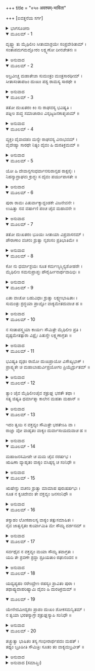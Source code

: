 +++
title = "०५० अवश्यम्-भाविता"

+++
[ಐವತ್ತನೆಯ ಸರ್ಗ]



<details><summary>ಭಾಗಸೂಚನಾ</summary>

ಲಕ್ಷ್ಮಣ ಮತ್ತು ಸುಮಂತ್ರರ ಸಂಭಾಷಣೆ
</details>

<details open><summary>ಮೂಲಮ್ - 1</summary>

ದೃಷ್ಟ್ವಾ ತು ಮೈಥಿಲೀಂ ಸೀತಾಮಾಶ್ರಯೇ ಸಂಪ್ರವೇಶಿತಾಮ್ ।  
ಸಂತಾಪಮಗಮದ್ಘೋರಂ ಲಕ್ಷ್ಮಣೋ ದೀನಚೇತನಃ ॥
</details>

<details><summary>ಅನುವಾದ</summary>

ಮಿಥಿಲೇಶಕುಮಾರೀ ಸೀತೆಯು ಮುನಿಯ ಆಶ್ರಮದಲ್ಲಿ ಪ್ರವೇಶಿಸಿದಳು, ಇದನ್ನು ನೋಡಿ ಲಕ್ಷ್ಮಣನು ಮನಸ್ಸಿನಲ್ಲೇ ಅತ್ಯಂತ ದುಃಖಿತನಾಗಿ, ಘೋರ ಸಂತಾಪವುಂಟಾಯಿತು.॥1॥
</details>

<details open><summary>ಮೂಲಮ್ - 2</summary>

ಅಬ್ರವೀಚ್ಚ ಮಹಾತೇಜಾ ಸುಮಂತ್ರಂ ಮಂತ್ರಸಾರಥೀಮ್ ।  
ಸೀತಾಸಂತಾಪಜಂ ದುಃಖಂ ಪಶ್ಯ ರಾಮಸ್ಯ ಸಾರಥೇ ॥
</details>

<details><summary>ಅನುವಾದ</summary>

ಆಗ ಮಹಾತೇಜಸ್ವೀ ಲಕ್ಷ್ಮಣನು ಮಂತ್ರಿಯೂ, ಸಾರಥಿಯೂ ಆಗಿದ್ದ ಸುಮಂತ್ರನಲ್ಲಿ ಹೇಳಿದನು- ಸಾರಥಿಯೇ! ನೋಡು, ಶ್ರೀರಾಮನಿಗೆ ಸೀತಾ ವಿರಹದ ದುಃಖ ಈಗಿನಿಂದಲೇ ಅನುಭವಿಸ ಬೇಕಾಯಿತಲ್ಲ.॥2॥
</details>

<details open><summary>ಮೂಲಮ್ - 3</summary>

ತತೋ ದುಃಖತರಂ ಕಿಂ ನು ರಾಘವಸ್ಯ ಭವಿಷ್ಯತಿ ।  
ಪತ್ನೀಂ ಶುದ್ಧ ಸಮಾಚಾರಾಂ ವಿಸೃಜ್ಯಜನಕಾತ್ಮಜಾಮ್ ॥
</details>

<details><summary>ಅನುವಾದ</summary>

ಪವಿತ್ರ ಆಚರಣವುಳ್ಳ ಧರ್ಮಪತ್ನೀ ಜನಕಾತ್ಮಜೆಯನ್ನು ಪರಿತ್ಯಾಗ ಮಾಡಬೇಕಾಯಿತು. ಇದಕ್ಕಿಂತ ಮಿಗಿಲಾದ ದುಃಖ ಶ್ರೀರಾಮನಿಗೆ ಬೇರೆ ಏನಿರಬಹುದು.॥3॥
</details>

<details open><summary>ಮೂಲಮ್ - 4</summary>

ವ್ಯಕ್ತಂ ದೈವಾದಹಂ ಮನ್ಯೇ ರಾಘವಸ್ಯ ವಿನಾಭವಮ್ ।  
ವೈದೇಹ್ಯಾ ಸಾರಥೇ ನಿತ್ಯಂ ದೈವಂ ಹಿ ದುರತಿಕ್ರಮಮ್ ॥
</details>

<details><summary>ಅನುವಾದ</summary>

ಸಾರಥಿಯೇ! ರಘುನಾಥನಿಗೆ ಉಂಟಾದ ಈ ಸೀತೆಯ ನಿತ್ಯ ವಿಯೋಗದಲ್ಲಿ ದೈವವೇ ಕಾರಣವೆಂದು ನಾನು ತಿಳಿಯುತ್ತೇನೆ; ಏಕೆಂದರೆ ದೈವವಿಧಾನವನ್ನು ಅತಿಕ್ರಮಿಸು ವುದು ಅಸಾಧ್ಯವಾದುದು.॥4॥
</details>

<details open><summary>ಮೂಲಮ್ - 5</summary>

ಯೋ ಹಿ ದೇವಾನ್ಸಗಂಧರ್ವಾನಸುರಾನ್ಸಹ ರಾಕ್ಷಸೈಃ ।  
ನಿಹನ್ಯಾದ್ರಾಘವಃ ಕ್ರುದ್ಧಃ ಸ ದೈವಂ ಪರ್ಯುಪಾಸತೇ ॥
</details>

<details><summary>ಅನುವಾದ</summary>

ಯಾವ ರಘುನಾಥನು ಕ್ರುದ್ಧನಾದರೆ ದೇವ-ದಾನವ-ಗಂಧರ್ವ-ಅಸುರ-ರಾಕ್ಷಸ ರನ್ನು ಸಂಹರಿಸಲು ಸಮರ್ಥನೋ, ಅವನೇ ಇಂದು ದೈವಕ್ಕೆ ಅಧೀನನಾಗಿದ್ದಾನೆ.॥5॥
</details>

<details open><summary>ಮೂಲಮ್ - 6</summary>

ಪುರಾ ರಾಮಃ ಪಿತುರ್ವಾಕ್ಯಾದ್ದಂಡಕೇ ವಿಜನೇವನೇ ।  
ಉಷಿತ್ವಾ ನವ ವರ್ಷಾಣಿ ಪಂಚ ಚೈವ ಮಹಾವನೇ ॥
</details>

<details><summary>ಅನುವಾದ</summary>

ಮೊದಲು ಶ್ರೀರಾಮನಿಗೆ ತಂದೆಯ ಆಜ್ಞೆಯಂತೆ ಹದಿನಾಲ್ಕು ವರ್ಷ ನಿರ್ಜನ ದಂಡಕಾರಣ್ಯದಲ್ಲಿ ಇರಬೇಕಾಯಿತು.॥6॥
</details>

<details open><summary>ಮೂಲಮ್ - 7</summary>

ತತೋ ದುಃಖತರಂ ಭೂಯಃ ಸೀತಾಯಾ ವಿಪ್ರವಾಸನಮ್ ।  
ಪೌರಾಣಾಂ ವಚನಂ ಶ್ರುತ್ವಾ ನೃಶಂಸಂ ಪ್ರತಿಭಾತಿಮೇ ॥
</details>

<details><summary>ಅನುವಾದ</summary>

ಈಗ ಅವನಿಗೆ ಸೀತೆಯನ್ನು ಅರಣ್ಯಕ್ಕೆ ಕಳಿಸಬೇಕಾದ ದುಃಖವು ಅದಕ್ಕಿಂತಲೂ ದೊಡ್ಡದಾಗಿದೆ. ಆದರೆ ಪುರವಾಸಿಗಳ ಮಾತನ್ನು ಕೇಳಿ ಹೀಗೆ ಮಾಡುವುದು ಅತ್ಯಂತ ನಿರ್ದಯವಾದ ಕರ್ಮವೆಂದು ನನಗೆ ತೋರುತ್ತದೆ.॥7॥
</details>

<details open><summary>ಮೂಲಮ್ - 8</summary>

ಕೋ ನು ಧರ್ಮಾಶ್ರಯಃ ಸೂತ ಕರ್ಮಣ್ಯಸ್ಮಿನ್ಯಶೋಹರೇ ।  
ಮೈಥಿಲೀಂ ಸಮನುಪ್ರಾಪ್ತಃ ಪೌರೈರ್ಹೀನಾರ್ಥವಾದಿಭಿಃ ॥
</details>

<details><summary>ಅನುವಾದ</summary>

ಸಾರಥಿಯೇ! ಸೀತೆಯ ವಿಷಯದಲ್ಲಿ ಅನ್ಯಾಯದ ಮಾತನ್ನು ಆಡಿದ ಈ ಪುರವಾಸಿಗಳಿಂದಾಗಿ, ಇಂತಹ ಕೀರ್ತಿನಾಶಕ ಕರ್ಮದಲ್ಲಿ ಪ್ರವೃತ್ತನಾಗಿ ಶ್ರೀರಾಮನು ಎಂತಹ ಧರ್ಮವನ್ನು ಸಾಧಿಸಿದಂತಾಯಿತು.॥8॥
</details>

<details open><summary>ಮೂಲಮ್ - 9</summary>

ಏತಾ ವಾಚೋ ಬಹುವಿಧಾಃ ಶ್ರುತ್ವಾ ಲಕ್ಷ್ಮಣಭಾಷಿತಾಃ ।  
ಸುಮಂತ್ರಃ ಶ್ರದ್ಧಯಾ ಪ್ರಾಜ್ಞೋ ವಾಕ್ಯಮೇತದುವಾಚ ಹ ॥
</details>

<details><summary>ಅನುವಾದ</summary>

ಲಕ್ಷ್ಮಣನು ಆಡಿದ ಅನೇಕ ಮಾತುಗಳನ್ನು ಕೇಳಿ ಬುದ್ಧಿವಂತ ಸುಮಂತ್ರನು ಶ್ರದ್ಧಾಪೂರ್ವಕ ಹೀಗೆ ಹೇಳಿದನು .॥9॥
</details>

<details open><summary>ಮೂಲಮ್ - 10</summary>

ನ ಸಂತಾಪಸ್ತ್ವಯಾ ಕಾರ್ಯಃ ಸೌಮಿತ್ರೇ ಮೈಥಿಲೀಂ ಪ್ರತಿ ।  
ದೃಷ್ಟಮೇತತ್ಪುರಾ ವಿಪ್ರೈಃ ಪಿತುಸ್ತೇ ಲಕ್ಷ್ಮಣಾಗ್ರತಃ ॥
</details>

<details><summary>ಅನುವಾದ</summary>

ಸುಮಿತ್ರಾನಂದನ! ಮೈಥಿಲೀ ಸೀತೆಯ ಕುರಿತು ನೀವು ಸಂತಪ್ತವಾಗಬಾರದು. ಲಕ್ಷ್ಮಣ! ಈ ಮಾತುಗಳನ್ನು ಬ್ರಾಹ್ಮಣರು ನಿಮ್ಮ ತಂದೆಯವರ ಮುಂದೆಯೇ ತಿಳಿಸಿದ್ದರು.॥10॥
</details>

<details open><summary>ಮೂಲಮ್ - 11</summary>

ಭವಿಷ್ಯತಿ ದೃಢಂ ರಾಮೋ ದುಃಖಪ್ರಾಯೋ ವಿಸೌಖ್ಯಭಾಕ್ ।  
ಪ್ರಾಪ್ಸ್ಯತೇ ಚ ಮಹಾಬಾಹುರ್ವಿಪ್ರಯೋಗಂ ಪ್ರಿಯೈರ್ದ್ರುತಮ್ ॥
</details>

<details><summary>ಅನುವಾದ</summary>

ಶ್ರೀರಾಮನು ನಿಶ್ಚಯವಾಗಿ ಹೆಚ್ಚು ದುಃಖಪಡುವನು, ಸುಖರಹಿತನಾಗುವನು, ಮಹಾಬಾಹು ಶ್ರೀರಾಮನಿಗೆ ಶೀಘ್ರವಾಗಿ ತನ್ನ ಪ್ರಿಯಜನರ ವಿಯೋಗ ಉಂಟಾಗುವುದು ಎಂದು ಆಗಲೇ ದೂರ್ವಾಸರು ಹೇಳಿದ್ದರು.॥11॥
</details>

<details open><summary>ಮೂಲಮ್ - 12</summary>

ತ್ವಾಂ ಚೈವ ಮೈಥಿಲೀಂಚೈವ ಶತ್ರುಘ್ನ ಭರತೌ ತಥಾ ।  
ಸತ್ಯ ಜಿಷ್ಯತಿ ಧರ್ಮಾತ್ಮಾ ಕಾಲೇನ ಮಹತಾ ಮಹಾನ್ ॥
</details>

<details><summary>ಅನುವಾದ</summary>

ಸುಮಿತ್ರಾನಂದನ! ಧರ್ಮಾತ್ಮಾ ಮಹಾಪುರುಷ ಶ್ರೀರಾಮನು ಬಹಳ ಕಾಲ ಕಳೆದ ಬಳಿಕ ನಿಮ್ಮನ್ನು, ಮೈಥಿಲಿಯನ್ನು, ಭರತ ಮತ್ತು ಶತ್ರುಘ್ನನನ್ನು ತ್ಯಜಿಸುವನು.॥12॥
</details>

<details open><summary>ಮೂಲಮ್ - 13</summary>

ಇದಂ ತ್ವಯಿ ನ ವಕ್ತವ್ಯಂ ಸೌಮಿತ್ರೇ ಭರತೇಽಪಿ ವಾ ।  
ರಾಜ್ಞಾ ವೋ ವಾಹೃತಂ ವಾಕ್ಯಂ ದುರ್ವಾಸಾಯದುವಾಚ ಹ ॥
</details>

<details><summary>ಅನುವಾದ</summary>

ದುರ್ವಾಸರು ಹೇಳಿದ ಮಾತನ್ನು ನಿನ್ನಲ್ಲಿ, ಶತ್ರುಘ್ನನಲ್ಲಿ, ಭರತನಲ್ಲಿ ಹೇಳಲು ದಶರಥ ಮಹಾರಾಜರು ಹೇಳಬಾರದೆಂದು ನನಗೆ ಆಜ್ಞಾಪಿಸಿದ್ದರು.॥13॥
</details>

<details open><summary>ಮೂಲಮ್ - 14</summary>

ಮಹಾಜನಸಮೀಪೇ ಚ ಮಮ ಚೈವ ನರರ್ಷಭ ।  
ಋಷಿಣಾ ವ್ಯಾಹೃತಂ ವಾಕ್ಯಂ ವಸಿಷ್ಠಸ್ಯ ಚ ಸಂನಿಧೌ ॥
</details>

<details><summary>ಅನುವಾದ</summary>

ನರಶ್ರೇಷ್ಠನೇ! ದುರ್ವಾಸಮುನಿಗಳು ದೊಡ್ಡ ಜನಸಮುದಾಯದಲ್ಲಿ ನನ್ನ ಮತ್ತು ವಸಿಷ್ಠರ ಸನ್ನಿಧಿಯಲ್ಲಿ ನಿನ್ನ ತಂದೆಗೆ ಹೇಳಿದ್ದರು.॥14॥
</details>

<details open><summary>ಮೂಲಮ್ - 15</summary>

ಋಷೇಸ್ತು ವಚನಂ ಶ್ರುತ್ವಾ ಮಾಮಾಹ ಪುರುಷರ್ಷಭಃ ।  
ಸೂತ ನ ಕ್ವಚಿದೇವಂ ತೇ ವಕ್ತವ್ಯಂ ಜನಸಂನಿಧೌ ॥
</details>

<details><summary>ಅನುವಾದ</summary>

ದುರ್ವಾಸಮುನಿಯ ಮಾತನ್ನು ಕೇಳಿ ಪುರುಷಶ್ರೇಷ್ಠ ದಶರಥನು ನನಗೆ ಹೇಳಿದ್ದರು - ಸಾರಥಿಯೇ! ನೀನು ಇತರ ಜನರಲ್ಲಿ ಈ ರೀತಿಯ ಮಾತುಗಳನ್ನು ಹೇಳಬಾರದು.॥15॥
</details>

<details open><summary>ಮೂಲಮ್ - 16</summary>

ತಸ್ಯಾಹಂ ಲೋಕಪಾಲಸ್ಯ ವಾಕ್ಯಂ ತತ್ಸುಸಮಾಹಿತಃ ।  
ನೈವ ಜಾತ್ವನೃತಂ ಕುರ್ಯಾಮಿತಿ ಮೇ ಸೌಮ್ಯ ದರ್ಶನಮ್ ॥
</details>

<details><summary>ಅನುವಾದ</summary>

ಸೌಮ್ಯ! ಲೋಕಪಾಲಕ ದಶರಥನ ಆ ವಾಕ್ಯವನ್ನು ನಾನು ಸುಳ್ಳಾಗಿಸಲಾರೆ, ಎಂಬುದೇ ನನ್ನ ಸಂಕಲ್ಪ. ಇದಕ್ಕಾಗಿ ನಾನು ಎಚ್ಚರಿಕೆಯಿಂದ ಇರುವೆನು.॥16॥
</details>

<details open><summary>ಮೂಲಮ್ - 17</summary>

ಸರ್ವಥೈವ ನ ವಕ್ತವ್ಯಂ ಮಯಾ ಸೌಮ್ಯ ತವಾಗ್ರತಃ ।  
ಯದಿ ತೇ ಶ್ರವಣೇ ಶ್ರದ್ಧಾ ಶ್ರೂಯತಾಂ ರಘುನಂದನ ॥
</details>

<details><summary>ಅನುವಾದ</summary>

ಸೌಮ್ಯ ರಘುನಂದನ! ಈ ಮಾತನ್ನು ನಿಮ್ಮ ಮುಂದೆ ಹೇಳಬಾರದಾಗಿತ್ತು, ಆದರೆ ನಿಮ್ಮ ಮನಸ್ಸಿನಲ್ಲಿ ಇದನ್ನು ಕೇಳಲು ಶ್ರದ್ಧೆ (ಉತ್ಸುಕತೆ) ಇದ್ದರೆ ಕೇಳು.॥17॥
</details>

<details open><summary>ಮೂಲಮ್ - 18</summary>

ಯದ್ಯಪ್ಯಹಂ ನರೇಂದ್ರೇಣ ರಹಸ್ಯಂ ಶ್ರಾವಿತಂ ಪುರಾ ।  
ತಥಾಪ್ಯುದಾಹರಿಷ್ಯಾಮಿ ದೈವಂ ಹಿ ದುರತಿಕ್ರಮಮ್ ॥
</details>

<details open><summary>ಮೂಲಮ್ - 19</summary>

ಯೇನೇದಮೀದೃಶಂ ಪ್ರಾಪಂ ದುಃಖಂ ಶೋಕಸಮನ್ವಿತಮ್ ।  
ನ ತ್ವಯಾ ಭರತಸ್ಯಾಗ್ರೇ ಶತ್ರುಘ್ನಸ್ಯಾಪಿ ಸಂನಿಧೌ ॥
</details>

<details><summary>ಅನುವಾದ</summary>

ಹಿಂದೆ ಮಹಾರಾಜರು ಈ ರಹಸ್ಯವನ್ನು ಬೇರೆಯವರಲ್ಲಿ ಪ್ರಕಟಿಸಬಾರದೆಂದು ಆದೇಶಿಸಿದ್ದರೂ, ಇಂದು ನಾನು ಅದನ್ನು ತಿಳಿಸುವೆನು. ದೈವವಿಧಾನವನ್ನು ಉಲ್ಲಂಘಿಸುವುದು ಬಹಳ ಕಷ್ಟವಾಗಿದೆ; ಅದರಿಂದಲೇ ಈ ದುಃಖ ಮತ್ತು ಶೋಕ ಪ್ರಾಪ್ತವಾಗಿದೆ. ಅಯ್ಯಾ! ನೀನೂ ಕೂಡ ಭರತ-ಶತ್ರುಘ್ನರಿಗೆ ತಿಳಿಸಬಾರದು.॥18-19॥
</details>

<details open><summary>ಮೂಲಮ್ - 20</summary>

ತಚ್ಛ್ರುತ್ವಾ ಭಾಷಿತಂ ತಸ್ಯ ಗಂಭೀರಾರ್ಥಪದಂ ಮಹತ್ ।  
ತಥ್ಯಂ ಬ್ರೂಹೀತಿ ಸೌಮಿತ್ರಿಃ ಸೂತಂ ತಂ ವಾಕ್ಯಮಬ್ರವೀತ್ ॥
</details>

<details><summary>ಅನುವಾದ</summary>

ಸುಮಂತ್ರನ ಈ ಗಂಭೀರ ಭಾಷಣ ಕೇಳಿ ಸುಮಿತ್ರಾಕುಮಾರ ಲಕ್ಷ್ಮಣನು ಹೇಳಿದನು-ಸುಮಂತ್ರನೇ! ನಿಜವಾದ ಮಾತನ್ನು ನೀವು ಅವಶ್ಯವಾಗಿ ತಿಳಿಸಿರಿ.॥20॥
</details>

<details><summary>ಅನುವಾದ (ಸಮಾಪ್ತಿಃ)</summary>

ಶ್ರೀವಾಲ್ಮೀಕಿ ವಿರಚಿತ ಆರ್ಷರಾಮಾಯಣ ಆದಿಕಾವ್ಯದ ಉತ್ತರ ಕಾಂಡದಲ್ಲಿ ಐವತ್ತನೆಯ ಸರ್ಗ ಪೂರ್ಣವಾಯಿತು. ॥50॥
</details>
